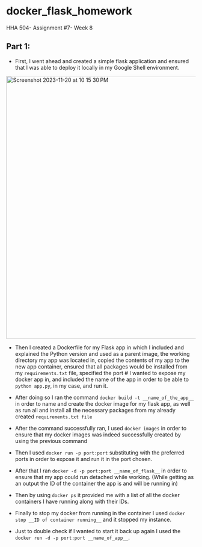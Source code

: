 # docker_flask_homework
HHA 504- Assignment #7- Week 8


## Part 1:
- First, I went ahead and created a simple flask application and ensured that I was able to deploy it locally in my Google Shell environment.
<img width="700" alt="Screenshot 2023-11-20 at 10 15 30 PM" src="https://github.com/angeliki-tzanou/docker_flask_homework/assets/141374140/b729709e-b8e2-473d-841b-208e8ac06bc2">

- Then I created a Dockerfile for my Flask app in which I included and explained the Python version and used as a parent image, the working directory my app was located in, copied the contents of my app to the new app container, ensured that all packages would be installed from my 
 ```requirements.txt``` file, specified the port # I wanted to expose my docker app in, and included the name of the app in order to be able to 
 ```python app.py```, in my case, and run it.

- After doing so I ran the command  ```docker build -t __name_of_the_app__``` in order to name and create the docker image for my flask app, as well as run all and install all the necessary packages from my already created 
 ```requirements.txt file```

- After the command successfully ran, I used  ```docker images``` in order to ensure that my docker images was indeed successfully created by using the previous command
  
- Then I used ```docker run -p port:port``` substituting with the preferred ports in order to expose it and run it in the port chosen.
  
- After that I ran  ```docker -d -p port:port __name_of_flask__``` in order to ensure that my app could run detached while working. (While getting as an output the ID of the container the app is and will be running in)
- Then by using  ```docker ps``` it provided me with a list of all the docker containers I have running along with their IDs.
  
- Finally to stop my docker from running in the container I used  ```docker stop __ID of container running__``` and it stopped my instance.
  
- Just to double check if I wanted to start it back up again I used the 
 ```docker run -d -p port:port __name_of_app__```.
